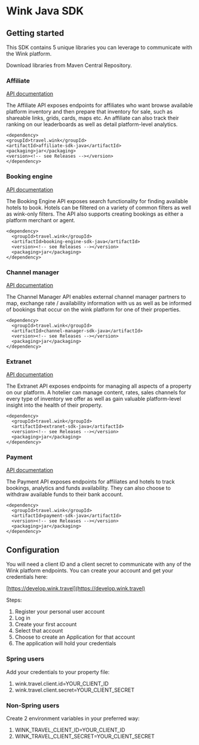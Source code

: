 # Wink Java SDK



## Getting started
This SDK contains 5 unique libraries you can leverage to communicate with the Wink platform.

Download libraries from Maven Central Repository.

### Affiliate

[API documentation](https://api.wink.travel/docs?api=affiliate)

The Affiliate API exposes endpoints for affiliates who want browse available platform inventory and then prepare that inventory for sale, such as shareable links, grids, cards, maps etc. An affiliate can also track their ranking on our leaderboards as well as detail platform-level analytics.

```
<dependency>
<groupId>travel.wink</groupId>
<artifactId>affiliate-sdk-java</artifactId>
<packaging>jar</packaging>
<version><!-- see Releases --></version>
</dependency>
```

### Booking engine

[API documentation](https://api.wink.travel/docs?api=booking-engine)

The Booking Engine API exposes search functionality for finding available hotels to book. Hotels can be filtered on a variety of common filters as well as wink-only filters. The API also supports creating bookings as either a platform merchant or agent. 

```
<dependency>
  <groupId>travel.wink</groupId>
  <artifactId>booking-engine-sdk-java</artifactId>
  <version><!-- see Releases --></version>
  <packaging>jar</packaging>
</dependency>
```

### Channel manager

[API documentation](https://api.wink.travel/docs?api=channel-manager)

The Channel Manager API enables external channel manager partners to map, exchange rate / availability information with us as well as be informed of bookings that occur on the wink platform for one of their properties.  

```
<dependency>
  <groupId>travel.wink</groupId>
  <artifactId>channel-manager-sdk-java</artifactId>
  <version><!-- see Releases --></version>
  <packaging>jar</packaging>
</dependency>
```

### Extranet

[API documentation](https://api.wink.travel/docs?api=extranet)

The Extranet API exposes endpoints for managing all aspects of a property on our platform. A hotelier can manage content, rates, sales channels for every type of inventory we offer as well as gain valuable platform-level insight into the health of their property.

```
<dependency>
  <groupId>travel.wink</groupId>
  <artifactId>extranet-sdk-java</artifactId>
  <version><!-- see Releases --></version>
  <packaging>jar</packaging>
</dependency>
```

### Payment

[API documentation](https://api.trippay.io/docs?api=contract)

The Payment API exposes endpoints for affiliates and hotels to track bookings, analytics and funds availability. They can also choose to withdraw available funds to their bank account.

```
<dependency>
  <groupId>travel.wink</groupId>
  <artifactId>payment-sdk-java</artifactId>
  <version><!-- see Releases --></version>
  <packaging>jar</packaging>
</dependency>
```

## Configuration
You will need a client ID and a client secret to communicate with any of the Wink platform endpoints. You can create your account and get your credentials here:

[https://develop.wink.travel](https://develop.wink.travel)

Steps: 
1. Register your personal user account
2. Log in
3. Create your first account
4. Select that account
5. Choose to create an Application for that account 
6. The application will hold your credentials

### Spring users
Add your credentials to your property file:

1. wink.travel.client.id=YOUR_CLIENT_ID
2. wink.travel.client.secret=YOUR_CLIENT_SECRET

### Non-Spring users
Create 2 environment variables in your preferred way:

1. WINK_TRAVEL_CLIENT_ID=YOUR_CLIENT_ID
2. WINK_TRAVEL_CLIENT_SECRET=YOUR_CLIENT_SECRET

